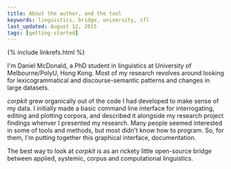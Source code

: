 ```yaml
---
title: About the author, and the tool
keywords: linguistics, bridge, university, sfl
last_updated: August 12, 2015
tags: [getting-started]
---
```

{% include linkrefs.html %} 

I'm Daniel McDonald, a PhD student in linguistics at University of Melbourne/PolyU, Hong Kong. Most of my research revolves around looking for lexicogrammatical and discourse-semantic patterns and changes in large datasets. 

*corpkit* grew organically out of the code I had developed to make sense of my data. I initially made a basic command line interface for interrogating, editing and plotting corpora, and described it alongside my research project findings whenver I presented my research. Many people seemed interested in some of tools and methods, but most didn't know how to program. So, for them, I'm putting together this graphical interface, documentation.

The best way to look at *corpkit* is as an rickety little open-source bridge between applied, systemic, corpus and computational linguistics.
